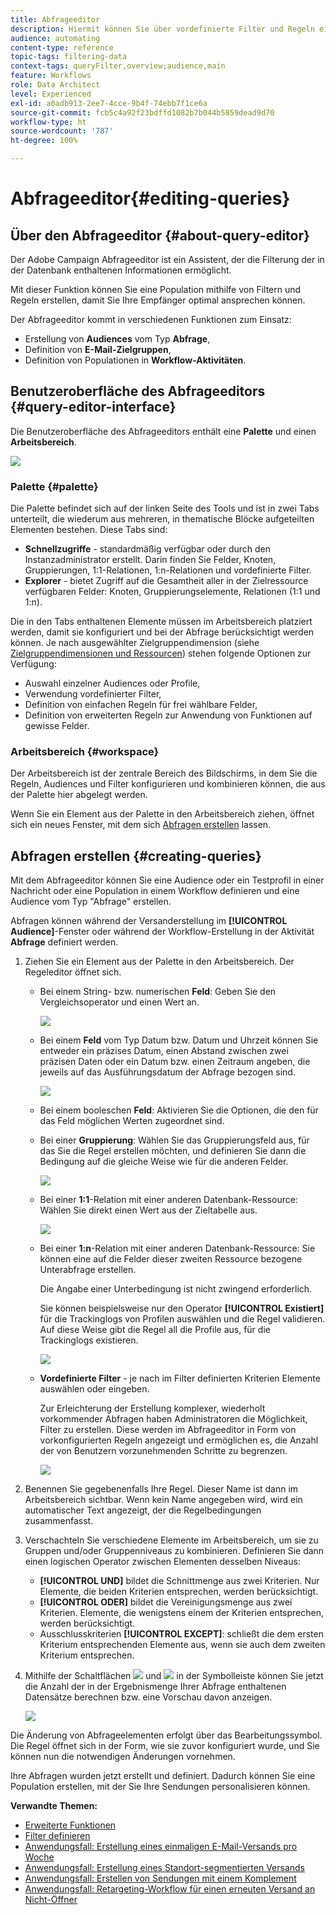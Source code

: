 ```yaml
---
title: Abfrageeditor
description: Hiermit können Sie über vordefinierte Filter und Regeln eine Population erstellen.
audience: automating
content-type: reference
topic-tags: filtering-data
context-tags: queryFilter,overview;audience,main
feature: Workflows
role: Data Architect
level: Experienced
exl-id: a0adb913-2ee7-4cce-9b4f-74ebb7f1ce6a
source-git-commit: fcb5c4a92f23bdffd1082b7b044b5859dead9d70
workflow-type: ht
source-wordcount: '787'
ht-degree: 100%

---
```


# Abfrageeditor{#editing-queries}

## Über den Abfrageeditor {#about-query-editor}

Der Adobe Campaign Abfrageeditor ist ein Assistent, der die Filterung der in der Datenbank enthaltenen Informationen ermöglicht.

Mit dieser Funktion können Sie eine Population mithilfe von Filtern und Regeln erstellen, damit Sie Ihre Empfänger optimal ansprechen können.

Der Abfrageeditor kommt in verschiedenen Funktionen zum Einsatz:

* Erstellung von **Audiences** vom Typ **Abfrage**,
* Definition von **E-Mail-Zielgruppen**,
* Definition von Populationen in **Workflow-Aktivitäten**.

## Benutzeroberfläche des Abfrageeditors     {#query-editor-interface}

Die Benutzeroberfläche des Abfrageeditors enthält eine **Palette** und einen **Arbeitsbereich**.

![](assets/query_editor_overview.png)

### Palette     {#palette}

Die Palette befindet sich auf der linken Seite des Tools und ist in zwei Tabs unterteilt, die wiederum aus mehreren, in thematische Blöcke aufgeteilten Elementen bestehen. Diese Tabs sind:

* **Schnellzugriffe** - standardmäßig verfügbar oder durch den Instanzadministrator erstellt. Darin finden Sie Felder, Knoten, Gruppierungen, 1:1-Relationen, 1:n-Relationen und vordefinierte Filter.
* **Explorer** - bietet Zugriff auf die Gesamtheit aller in der Zielressource verfügbaren Felder: Knoten, Gruppierungselemente, Relationen (1:1 und 1:n).

Die in den Tabs enthaltenen Elemente müssen im Arbeitsbereich platziert werden, damit sie konfiguriert und bei der Abfrage berücksichtigt werden können. Je nach ausgewählter Zielgruppendimension (siehe [Zielgruppendimensionen und Ressourcen](../../automating/using/query.md#targeting-dimensions-and-resources)) stehen folgende Optionen zur Verfügung:

* Auswahl einzelner Audiences oder Profile,
* Verwendung vordefinierter Filter,
* Definition von einfachen Regeln für frei wählbare Felder,
* Definition von erweiterten Regeln zur Anwendung von Funktionen auf gewisse Felder.

### Arbeitsbereich     {#workspace}

Der Arbeitsbereich ist der zentrale Bereich des Bildschirms, in dem Sie die Regeln, Audiences und Filter konfigurieren und kombinieren können, die aus der Palette hier abgelegt werden.

Wenn Sie ein Element aus der Palette in den Arbeitsbereich ziehen, öffnet sich ein neues Fenster, mit dem sich [Abfragen erstellen](#creating-queries) lassen.

## Abfragen erstellen     {#creating-queries}

Mit dem Abfrageeditor können Sie eine Audience oder ein Testprofil in einer Nachricht oder eine Population in einem Workflow definieren und eine Audience vom Typ &quot;Abfrage&quot; erstellen.

Abfragen können während der Versanderstellung im **[!UICONTROL Audience]**-Fenster oder während der Workflow-Erstellung in der Aktivität **Abfrage** definiert werden.

1. Ziehen Sie ein Element aus der Palette in den Arbeitsbereich. Der Regeleditor öffnet sich.

   * Bei einem String- bzw. numerischen **Feld**: Geben Sie den Vergleichsoperator und einen Wert an.

      ![](assets/query_editor_audience_definition2.png)

   * Bei einem **Feld** vom Typ Datum bzw. Datum und Uhrzeit können Sie entweder ein präzises Datum, einen Abstand zwischen zwei präzisen Daten oder ein Datum bzw. einen Zeitraum angeben, die jeweils auf das Ausführungsdatum der Abfrage bezogen sind.

      ![](assets/query_editor_date_field.png)

   * Bei einem booleschen **Feld**: Aktivieren Sie die Optionen, die den für das Feld möglichen Werten zugeordnet sind.
   * Bei einer **Gruppierung**: Wählen Sie das Gruppierungsfeld aus, für das Sie die Regel erstellen möchten, und definieren Sie dann die Bedingung auf die gleiche Weise wie für die anderen Felder.

      ![](assets/query_editor_audience_definition4.png)

   * Bei einer **1:1**-Relation mit einer anderen Datenbank-Ressource: Wählen Sie direkt einen Wert aus der Zieltabelle aus.

      ![](assets/query_editor_audience_definition5.png)

   * Bei einer **1:n**-Relation mit einer anderen Datenbank-Ressource: Sie können eine auf die Felder dieser zweiten Ressource bezogene Unterabfrage erstellen.

      Die Angabe einer Unterbedingung ist nicht zwingend erforderlich.

      Sie können beispielsweise nur den Operator **[!UICONTROL Existiert]** für die Trackinglogs von Profilen auswählen und die Regel validieren. Auf diese Weise gibt die Regel all die Profile aus, für die Trackinglogs existieren.

      ![](assets/query_editor_audience_definition6.png)

   * **Vordefinierte Filter** - je nach im Filter definierten Kriterien Elemente auswählen oder eingeben.

      Zur Erleichterung der Erstellung komplexer, wiederholt vorkommender Abfragen haben Administratoren die Möglichkeit, Filter zu erstellen. Diese werden im Abfrageeditor in Form von vorkonfigurierten Regeln angezeigt und ermöglichen es, die Anzahl der von Benutzern vorzunehmenden Schritte zu begrenzen.

      ![](assets/query-editor_filter_email-audience_filter.png)

1. Benennen Sie gegebenenfalls Ihre Regel. Dieser Name ist dann im Arbeitsbereich sichtbar. Wenn kein Name angegeben wird, wird ein automatischer Text angezeigt, der die Regelbedingungen zusammenfasst.
1. Verschachteln Sie verschiedene Elemente im Arbeitsbereich, um sie zu Gruppen und/oder Gruppenniveaus zu kombinieren. Definieren Sie dann einen logischen Operator zwischen Elementen desselben Niveaus:

   * **[!UICONTROL UND]** bildet die Schnittmenge aus zwei Kriterien. Nur Elemente, die beiden Kriterien entsprechen, werden berücksichtigt.
   * **[!UICONTROL ODER]** bildet die Vereinigungsmenge aus zwei Kriterien. Elemente, die wenigstens einem der Kriterien entsprechen, werden berücksichtigt.
   * Ausschlusskriterien **[!UICONTROL EXCEPT]**: schließt die dem ersten Kriterium entsprechenden Elemente aus, wenn sie auch dem zweiten Kriterium entsprechen.

1. Mithilfe der Schaltflächen ![](assets/count.png) und ![](assets/preview.png) in der Symbolleiste können Sie jetzt die Anzahl der in der Ergebnismenge Ihrer Abfrage enthaltenen Datensätze berechnen bzw. eine Vorschau davon anzeigen.

   ![](assets/query_editor_combining_rules.png)

Die Änderung von Abfrageelementen erfolgt über das Bearbeitungssymbol. Die Regel öffnet sich in der Form, wie sie zuvor konfiguriert wurde, und Sie können nun die notwendigen Änderungen vornehmen.

Ihre Abfragen wurden jetzt erstellt und definiert. Dadurch können Sie eine Population erstellen, mit der Sie Ihre Sendungen personalisieren können.

**Verwandte Themen:**

* [Erweiterte Funktionen](../../automating/using/advanced-expression-editing.md)
* [Filter definieren](../../developing/using/configuring-filter-definition.md)
* [Anwendungsfall: Erstellung eines einmaligen E-Mail-Versands pro Woche](../../automating/using/workflow-weekly-offer.md)
* [Anwendungsfall: Erstellung eines Standort-segmentierten Versands](../../automating/using/workflow-segmentation-location.md)
* [Anwendungsfall: Erstellen von Sendungen mit einem Komplement](../../automating/using/workflow-created-query-with-complement.md)
* [Anwendungsfall: Retargeting-Workflow für einen erneuten Versand an Nicht-Öffner](../../automating/using/workflow-cross-channel-retargeting.md)
